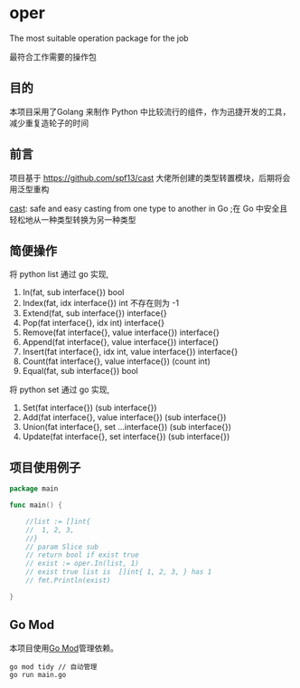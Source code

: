 # oper

The most suitable operation package for the job

最符合工作需要的操作包

## 目的

本项目采用了Golang 来制作 Python 中比较流行的组件，作为迅捷开发的工具，减少重复造轮子的时间

## 前言 

项目基于 https://github.com/spf13/cast 大佬所创建的类型转置模块，后期将会用泛型重构

[cast](https://github.com/spf13/cast): safe and easy casting from one type to another in Go ;在 Go 中安全且轻松地从一种类型转换为另一种类型

## 简便操作

将 python list 通过 go 实现,

1. In(fat, sub interface{}) bool
2. Index(fat, idx interface{}) int 不存在则为 -1
3. Extend(fat, sub interface{}) interface{}
4. Pop(fat interface{}, idx int) interface{}
5. Remove(fat interface{}, value interface{}) interface{}
6. Append(fat interface{}, value interface{}) interface{}
7. Insert(fat interface{}, idx int, value interface{}) interface{}
8. Count(fat interface{}, value interface{}) (count int)
9. Equal(fat, sub interface{}) bool

将 python set 通过 go 实现,


1. Set(fat interface{}) (sub interface{})
2. Add(fat interface{}, value interface{}) (sub interface{})
3. Union(fat interface{}, set ...interface{}) (sub interface{})
4. Update(fat interface{}, set interface{}) (sub interface{})

## 项目使用例子

```go
package main

func main() {

	//list := []int{
	//	1, 2, 3,
	//}
	// param Slice sub
	// return bool if exist true 
	// exist := oper.In(list, 1)
	// exist true list is  []int{ 1, 2, 3, } has 1
	// fmt.Println(exist)

}

```

## Go Mod

本项目使用[Go Mod](https://github.com/golang/go/wiki/Modules)管理依赖。

```shell
go mod tidy // 自动管理
go run main.go 
```